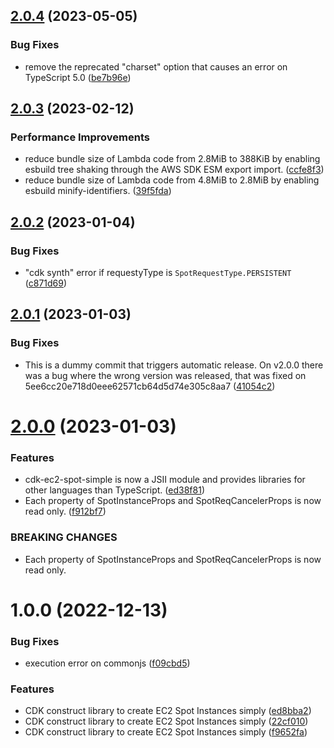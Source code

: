 ## [2.0.4](https://github.com/tksst/cdk-ec2-spot-simple/compare/v2.0.3...v2.0.4) (2023-05-05)


### Bug Fixes

* remove the reprecated "charset" option that causes an error on TypeScript 5.0 ([be7b96e](https://github.com/tksst/cdk-ec2-spot-simple/commit/be7b96eab451dd45edca3fa528f0e7c6e900755f))

## [2.0.3](https://github.com/tksst/cdk-ec2-spot-simple/compare/v2.0.2...v2.0.3) (2023-02-12)


### Performance Improvements

* reduce bundle size of Lambda code from 2.8MiB to 388KiB by enabling esbuild tree shaking through the AWS SDK ESM export import. ([ccfe8f3](https://github.com/tksst/cdk-ec2-spot-simple/commit/ccfe8f392bf89373ed941f4d8d7fa2d1d5bf7ec5))
* reduce bundle size of Lambda code from 4.8MiB to 2.8MiB by enabling esbuild minify-identifiers. ([39f5fda](https://github.com/tksst/cdk-ec2-spot-simple/commit/39f5fda05fc602cf067781f92e2ff5a919b56b9a))

## [2.0.2](https://github.com/tksst/cdk-ec2-spot-simple/compare/v2.0.1...v2.0.2) (2023-01-04)


### Bug Fixes

* "cdk synth" error if requestyType is `SpotRequestType.PERSISTENT` ([c871d69](https://github.com/tksst/cdk-ec2-spot-simple/commit/c871d69bffa3ad0af48f9f400ac38f1c1b8abb71))

## [2.0.1](https://github.com/tksst/cdk-ec2-spot-simple/compare/v2.0.0...v2.0.1) (2023-01-03)


### Bug Fixes

* This is a dummy commit that triggers automatic release. On v2.0.0 there was a bug where the wrong version was released, that was fixed on 5ee6cc20e718d0eee62571cb64d5d74e305c8aa7 ([41054c2](https://github.com/tksst/cdk-ec2-spot-simple/commit/41054c237be9663dff8cd9af1e3c1e2a7ffcc363))

# [2.0.0](https://github.com/tksst/cdk-ec2-spot-simple/compare/v1.0.0...v2.0.0) (2023-01-03)


### Features

* cdk-ec2-spot-simple is now a JSII module and provides libraries for other languages than TypeScript. ([ed38f81](https://github.com/tksst/cdk-ec2-spot-simple/commit/ed38f812dfa060c5462f4adf748ff08d2e3c1378))
* Each property of SpotInstanceProps and SpotReqCancelerProps is now read only. ([f912bf7](https://github.com/tksst/cdk-ec2-spot-simple/commit/f912bf7f7365a1482a60f39cb0576d46b217f5d6))


### BREAKING CHANGES

* Each property of SpotInstanceProps and SpotReqCancelerProps is now read only.

# 1.0.0 (2022-12-13)


### Bug Fixes

* execution error on commonjs ([f09cbd5](https://github.com/tksst/cdk-ec2-spot-simple/commit/f09cbd578b1ab5b1a8f985d3645a258bbf8d1116))


### Features

* CDK construct library to create EC2 Spot Instances simply ([ed8bba2](https://github.com/tksst/cdk-ec2-spot-simple/commit/ed8bba2d9ef8b8b9cc53db407805f3a8757e653b))
* CDK construct library to create EC2 Spot Instances simply ([22cf010](https://github.com/tksst/cdk-ec2-spot-simple/commit/22cf010f3d8653473f984ec49ee63a382d8a78d8))
* CDK construct library to create EC2 Spot Instances simply ([f9652fa](https://github.com/tksst/cdk-ec2-spot-simple/commit/f9652faadfddbb7d22f5f2dae0c9d60061339eab))

